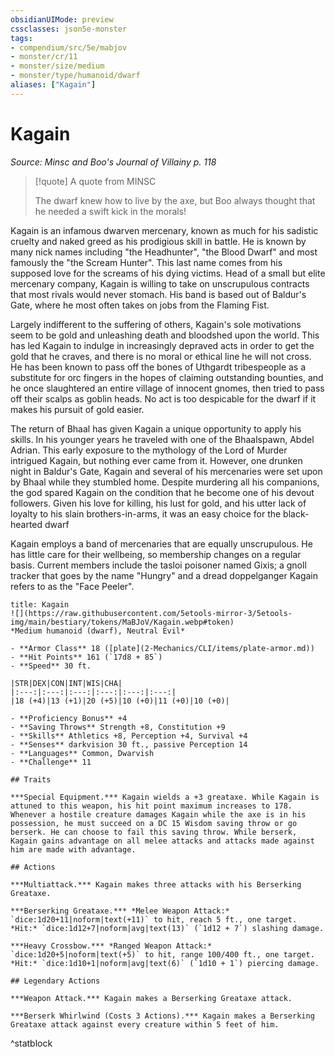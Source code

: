 ```yaml
---
obsidianUIMode: preview
cssclasses: json5e-monster
tags:
- compendium/src/5e/mabjov
- monster/cr/11
- monster/size/medium
- monster/type/humanoid/dwarf
aliases: ["Kagain"]
---
```

# Kagain
*Source: Minsc and Boo's Journal of Villainy p. 118*  

> [!quote] A quote from MINSC  
> 
> The dwarf knew how to live by the axe, but Boo always thought that he needed a swift kick in the morals!

Kagain is an infamous dwarven mercenary, known as much for his sadistic cruelty and naked greed as his prodigious skill in battle. He is known by many nick names including "the Headhunter", "the Blood Dwarf" and most famously the "the Scream Hunter". This last name comes from his supposed love for the screams of his dying victims. Head of a small but elite mercenary company, Kagain is willing to take on unscrupulous contracts that most rivals would never stomach. His band is based out of Baldur's Gate, where he most often takes on jobs from the Flaming Fist.

Largely indifferent to the suffering of others, Kagain's sole motivations seem to be gold and unleashing death and bloodshed upon the world. This has led Kagain to indulge in increasingly depraved acts in order to get the gold that he craves, and there is no moral or ethical line he will not cross. He has been known to pass off the bones of Uthgardt tribespeople as a substitute for orc fingers in the hopes of claiming outstanding bounties, and he once slaughtered an entire village of innocent gnomes, then tried to pass off their scalps as goblin heads. No act is too despicable for the dwarf if it makes his pursuit of gold easier.

The return of Bhaal has given Kagain a unique opportunity to apply his skills. In his younger years he traveled with one of the Bhaalspawn, Abdel Adrian. This early exposure to the mythology of the Lord of Murder intrigued Kagain, but nothing ever came from it. However, one drunken night in Baldur's Gate, Kagain and several of his mercenaries were set upon by Bhaal while they stumbled home. Despite murdering all his companions, the god spared Kagain on the condition that he become one of his devout followers. Given his love for killing, his lust for gold, and his utter lack of loyalty to his slain brothers-in-arms, it was an easy choice for the black-hearted dwarf

Kagain employs a band of mercenaries that are equally unscrupulous. He has little care for their wellbeing, so membership changes on a regular basis. Current members include the tasloi poisoner named Gixis; a gnoll tracker that goes by the name "Hungry" and a dread doppelganger Kagain refers to as the "Face Peeler".

```ad-statblock
title: Kagain
![](https://raw.githubusercontent.com/5etools-mirror-3/5etools-img/main/bestiary/tokens/MaBJoV/Kagain.webp#token)
*Medium humanoid (dwarf), Neutral Evil*

- **Armor Class** 18 ([plate](2-Mechanics/CLI/items/plate-armor.md))
- **Hit Points** 161 (`17d8 + 85`)
- **Speed** 30 ft.

|STR|DEX|CON|INT|WIS|CHA|
|:---:|:---:|:---:|:---:|:---:|:---:|
|18 (+4)|13 (+1)|20 (+5)|10 (+0)|11 (+0)|10 (+0)|

- **Proficiency Bonus** +4
- **Saving Throws** Strength +8, Constitution +9
- **Skills** Athletics +8, Perception +4, Survival +4
- **Senses** darkvision 30 ft., passive Perception 14
- **Languages** Common, Dwarvish
- **Challenge** 11

## Traits

***Special Equipment.*** Kagain wields a +3 greataxe. While Kagain is attuned to this weapon, his hit point maximum increases to 178. Whenever a hostile creature damages Kagain while the axe is in his possession, he must succeed on a DC 15 Wisdom saving throw or go berserk. He can choose to fail this saving throw. While berserk, Kagain gains advantage on all melee attacks and attacks made against him are made with advantage.

## Actions

***Multiattack.*** Kagain makes three attacks with his Berserking Greataxe.

***Berserking Greataxe.*** *Melee Weapon Attack:* `dice:1d20+11|noform|text(+11)` to hit, reach 5 ft., one target. *Hit:* `dice:1d12+7|noform|avg|text(13)` (`1d12 + 7`) slashing damage.

***Heavy Crossbow.*** *Ranged Weapon Attack:* `dice:1d20+5|noform|text(+5)` to hit, range 100/400 ft., one target. *Hit:* `dice:1d10+1|noform|avg|text(6)` (`1d10 + 1`) piercing damage.

## Legendary Actions

***Weapon Attack.*** Kagain makes a Berserking Greataxe attack.

***Berserk Whirlwind (Costs 3 Actions).*** Kagain makes a Berserking Greataxe attack against every creature within 5 feet of him.
```
^statblock